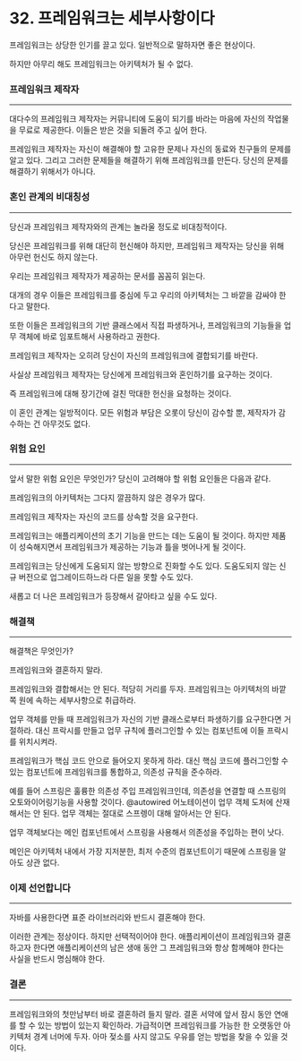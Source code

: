 # 32. 프레임워크는 세부사항이다

프레임워크는 상당한 인기를 끌고 있다. 일반적으로 말하자면 좋은 현상이다. 

하지만 아무리 해도 프레임워크는 아키텍처가 될 수 없다.

### 프레임워크 제작자

---

대다수의 프레임워크 제작자는 커뮤니티에 도움이 되기를 바라는 마음에 자신의 작업물을 무료로 제공한다. 이들은 받은 것을 되돌려 주고 싶어 한다.

프레임워크 제작자는 자신이 해결해야 할 고유한 문제나 자신의 동료와 친구들의 문제를 알고 있다. 그리고 그러한 문제들을 해결하기 위해 프레임워크를 만든다. 당신의 문제를 해결하기 위해서가 아니다.

### 혼인 관계의 비대칭성

---

당신과 프레임워크 제작자와의 관계는 놀라울 정도로 비대칭적이다.

당신은 프레임워크를 위해 대단히 헌신해야 하지만, 프레임워크 제작자는 당신을 위해 아무런 헌신도 하지 않는다.

우리는 프레임워크 제작자가 제공하는 문서를 꼼꼼히 읽는다.

대개의 경우 이들은 프레임워크를 중심에 두고 우리의 아키텍처는 그 바깥을 감싸야 한다고 말한다.

또한 이들은 프레임워크의 기반 클래스에서 직접 파생하거나, 프레임워크의 기능들을 업무 객체에 바로 임포트해서 사용하라고 권한다. 

프레임워크 제작자는 오히려 당신이 자신의  프레임워크에 결합되기를 바란다.

사실상 프레임워크 제작자는 당신에게 프레임워크와 혼인하기를 요구하는 것이다.

즉 프레임워크에 대해 장기간에 걸친 막대한 헌신을 요청하는 것이다.

이 혼인 관계는 일방적이다. 모든 위험과 부담은 오롯이 당신이 감수할 뿐, 제작자가 감수하는 건 아무것도 없다.

### 위험 요인

---

앞서 말한 위험 요인은 무엇인가? 당신이 고려해야 할 위험 요인들은 다음과 같다.

프레임워크의 아키텍처는 그다지 깔끔하지 않은 경우가 많다.

프레임워크 제작자는 자신의 코드를 상속할 것을 요구한다.

프레임워크는 애플리케이션의 초기 기능을 만드는 데는 도움이 될 것이다. 하지만 제품이 성숙해지면서 프레임워크가 제공하는 기능과 틀을 벗어나게 될 것이다.

프레임워크는 당신에게 도움되지 않는 방향으로 진화할 수도 있다. 도움도되지 않는 신규 버전으로 업그레이드하느라 다른 일을 못할 수도 있다.

새롭고 더 나은 프레임워크가 등장해서 갈아타고 싶을 수도 있다.

### 해결책

---

해결책은 무엇인가?

프레임워크와 결혼하지 말라. 

프레임워크와 결합해서는 안 된다. 적당히 거리를 두자. 프레임워크는 아키텍처의 바깥쪽 원에 속하는 세부사항으로 취급하라.

업무 객체를 만들 때 프레임워크가 자신의 기반 클래스로부터 파생하기를 요구한다면 거절하라. 대신 프락시를 만들고 업무 규칙에 플러그인할 수 있는 컴포넌트에 이들 프락시를 위치시켜라.

프레임워크가 핵심 코드 안으로 들어오지 못하게 하라. 대신 핵심 코드에 플러그인할 수 있는 컴포넌트에 프레임워크를 통합하고, 의존성 규칙을 준수하라.

예를 들어 스프링은 훌륭한 의존성 주입 프레임워크인데, 의존성을 연결할 때 스프링의 오토와이어링기능을 사용할 것이다. @autowired 어노테이션이 업무 객체 도처에 산재해서는 안 된다. 업무 객체는 절대로 스프렝이 대해 알아서는 안 된다. 

업무 객체보다는 메인 컴포넌트에서 스프링을 사용해서 의존성을 주입하는 편이 낫다.

메인은 아키텍처 내에서 가장 지저분한, 최저 수준의 컴포넌트이기 때문에 스프링을 알아도 상관 없다.

### 이제 선언합니다

---

자바를 사용한다면 표준 라이브러리와 반드시 결혼해야 한다.

이러한 관계는 정상이다. 하지만 선택적이어야 한다. 애플리케이션이 프레임워크와 결혼하고자 한다면 애플리케이션의 남은 생애 동안 그 프레임워크와 항상 함께해야 한다는 사실을 반드시 명심해야 한다.

### 결론

---

프레임워크와의 첫만남부터 바로 결혼하려 들지 말라. 결혼 서약에 앞서 잠시 동안 연애를 할 수 있는 방법이 있는지 확인하라. 가급적이면 프레임워크를 가능한 한 오랫동안 아키텍처 경계 너머에 두자. 아마 젖소를 사지 않고도 우유를 얻는 방법을 찾을 수 있을 것이다.
